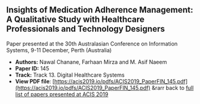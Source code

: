 ## Insights of Medication Adherence Management: A Qualitative Study with Healthcare Professionals and Technology Designers

Paper presented at the 30th Australasian Conference on Information Systems, 9-11 December, Perth (Australia)
- **Authors:** Nawal Chanane, Farhaan Mirza and M. Asif Naeem
- **Paper ID:** 145
- **Track:** Track 13. Digital Healthcare Systems
- **View PDF file**: [https://acis2019.io/pdfs/ACIS2019_PaperFIN_145.pdf](https://acis2019.io/pdfs/ACIS2019_PaperFIN_145.pdf)
&rarr back to [full list of papers presented at ACIS 2019](https://acis2019.io/)